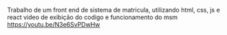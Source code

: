 Trabalho de um front end de sistema de matricula, utilizando html, css, js e react
video de exibição do codigo e funcionamento do msm
https://youtu.be/N3e6SvPDwHw
